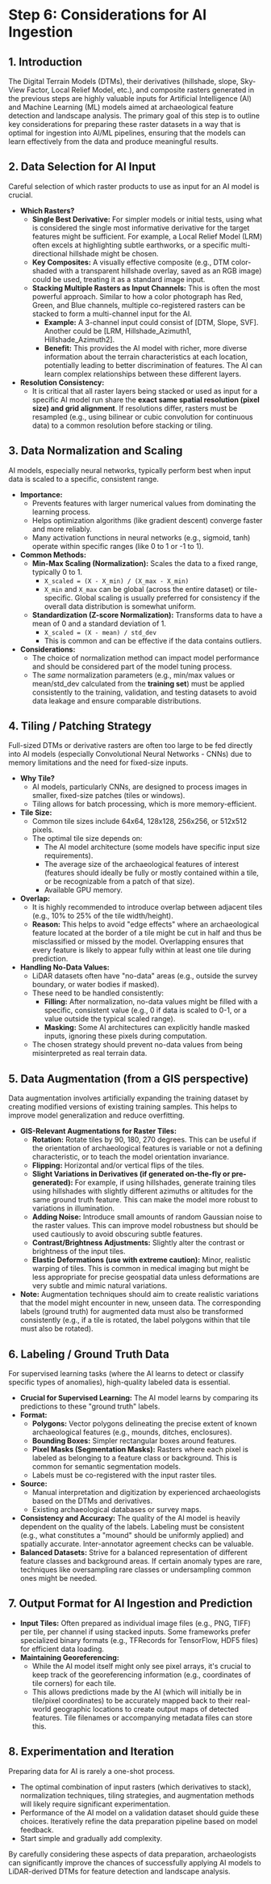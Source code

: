 # Step 6: Considerations for AI Ingestion

## 1. Introduction

The Digital Terrain Models (DTMs), their derivatives (hillshade, slope, Sky-View Factor, Local Relief Model, etc.), and composite rasters generated in the previous steps are highly valuable inputs for Artificial Intelligence (AI) and Machine Learning (ML) models aimed at archaeological feature detection and landscape analysis. The primary goal of this step is to outline key considerations for preparing these raster datasets in a way that is optimal for ingestion into AI/ML pipelines, ensuring that the models can learn effectively from the data and produce meaningful results.

## 2. Data Selection for AI Input

Careful selection of which raster products to use as input for an AI model is crucial.

*   **Which Rasters?**
    *   **Single Best Derivative:** For simpler models or initial tests, using what is considered the single most informative derivative for the target features might be sufficient. For example, a Local Relief Model (LRM) often excels at highlighting subtle earthworks, or a specific multi-directional hillshade might be chosen.
    *   **Key Composites:** A visually effective composite (e.g., DTM color-shaded with a transparent hillshade overlay, saved as an RGB image) could be used, treating it as a standard image input.
    *   **Stacking Multiple Rasters as Input Channels:** This is often the most powerful approach. Similar to how a color photograph has Red, Green, and Blue channels, multiple co-registered rasters can be stacked to form a multi-channel input for the AI.
        *   **Example:** A 3-channel input could consist of [DTM, Slope, SVF]. Another could be [LRM, Hillshade_Azimuth1, Hillshade_Azimuth2].
        *   **Benefit:** This provides the AI model with richer, more diverse information about the terrain characteristics at each location, potentially leading to better discrimination of features. The AI can learn complex relationships between these different layers.
*   **Resolution Consistency:**
    *   It is critical that all raster layers being stacked or used as input for a specific AI model run share the **exact same spatial resolution (pixel size) and grid alignment**. If resolutions differ, rasters must be resampled (e.g., using bilinear or cubic convolution for continuous data) to a common resolution before stacking or tiling.

## 3. Data Normalization and Scaling

AI models, especially neural networks, typically perform best when input data is scaled to a specific, consistent range.

*   **Importance:**
    *   Prevents features with larger numerical values from dominating the learning process.
    *   Helps optimization algorithms (like gradient descent) converge faster and more reliably.
    *   Many activation functions in neural networks (e.g., sigmoid, tanh) operate within specific ranges (like 0 to 1 or -1 to 1).
*   **Common Methods:**
    *   **Min-Max Scaling (Normalization):** Scales the data to a fixed range, typically 0 to 1.
        *   `X_scaled = (X - X_min) / (X_max - X_min)`
        *   `X_min` and `X_max` can be global (across the entire dataset) or tile-specific. Global scaling is usually preferred for consistency if the overall data distribution is somewhat uniform.
    *   **Standardization (Z-score Normalization):** Transforms data to have a mean of 0 and a standard deviation of 1.
        *   `X_scaled = (X - mean) / std_dev`
        *   This is common and can be effective if the data contains outliers.
*   **Considerations:**
    *   The choice of normalization method can impact model performance and should be considered part of the model tuning process.
    *   The *same* normalization parameters (e.g., min/max values or mean/std_dev calculated from the **training set**) must be applied consistently to the training, validation, and testing datasets to avoid data leakage and ensure comparable distributions.

## 4. Tiling / Patching Strategy

Full-sized DTMs or derivative rasters are often too large to be fed directly into AI models (especially Convolutional Neural Networks - CNNs) due to memory limitations and the need for fixed-size inputs.

*   **Why Tile?**
    *   AI models, particularly CNNs, are designed to process images in smaller, fixed-size patches (tiles or windows).
    *   Tiling allows for batch processing, which is more memory-efficient.
*   **Tile Size:**
    *   Common tile sizes include 64x64, 128x128, 256x256, or 512x512 pixels.
    *   The optimal tile size depends on:
        *   The AI model architecture (some models have specific input size requirements).
        *   The average size of the archaeological features of interest (features should ideally be fully or mostly contained within a tile, or be recognizable from a patch of that size).
        *   Available GPU memory.
*   **Overlap:**
    *   It is highly recommended to introduce overlap between adjacent tiles (e.g., 10% to 25% of the tile width/height).
    *   **Reason:** This helps to avoid "edge effects" where an archaeological feature located at the border of a tile might be cut in half and thus be misclassified or missed by the model. Overlapping ensures that every feature is likely to appear fully within at least one tile during prediction.
*   **Handling No-Data Values:**
    *   LiDAR datasets often have "no-data" areas (e.g., outside the survey boundary, or water bodies if masked).
    *   These need to be handled consistently:
        *   **Filling:** After normalization, no-data values might be filled with a specific, consistent value (e.g., 0 if data is scaled to 0-1, or a value outside the typical scaled range).
        *   **Masking:** Some AI architectures can explicitly handle masked inputs, ignoring these pixels during computation.
    *   The chosen strategy should prevent no-data values from being misinterpreted as real terrain data.

## 5. Data Augmentation (from a GIS perspective)

Data augmentation involves artificially expanding the training dataset by creating modified versions of existing training samples. This helps to improve model generalization and reduce overfitting.

*   **GIS-Relevant Augmentations for Raster Tiles:**
    *   **Rotation:** Rotate tiles by 90, 180, 270 degrees. This can be useful if the orientation of archaeological features is variable or not a defining characteristic, or to teach the model orientation invariance.
    *   **Flipping:** Horizontal and/or vertical flips of the tiles.
    *   **Slight Variations in Derivatives (if generated on-the-fly or pre-generated):** For example, if using hillshades, generate training tiles using hillshades with slightly different azimuths or altitudes for the same ground truth feature. This can make the model more robust to variations in illumination.
    *   **Adding Noise:** Introduce small amounts of random Gaussian noise to the raster values. This can improve model robustness but should be used cautiously to avoid obscuring subtle features.
    *   **Contrast/Brightness Adjustments:** Slightly alter the contrast or brightness of the input tiles.
    *   **Elastic Deformations (use with extreme caution):** Minor, realistic warping of tiles. This is common in medical imaging but might be less appropriate for precise geospatial data unless deformations are very subtle and mimic natural variations.
*   **Note:** Augmentation techniques should aim to create realistic variations that the model might encounter in new, unseen data. The corresponding labels (ground truth) for augmented data must also be transformed consistently (e.g., if a tile is rotated, the label polygons within that tile must also be rotated).

## 6. Labeling / Ground Truth Data

For supervised learning tasks (where the AI learns to detect or classify specific types of anomalies), high-quality labeled data is essential.

*   **Crucial for Supervised Learning:** The AI model learns by comparing its predictions to these "ground truth" labels.
*   **Format:**
    *   **Polygons:** Vector polygons delineating the precise extent of known archaeological features (e.g., mounds, ditches, enclosures).
    *   **Bounding Boxes:** Simpler rectangular boxes around features.
    *   **Pixel Masks (Segmentation Masks):** Rasters where each pixel is labeled as belonging to a feature class or background. This is common for semantic segmentation models.
    *   Labels must be co-registered with the input raster tiles.
*   **Source:**
    *   Manual interpretation and digitization by experienced archaeologists based on the DTMs and derivatives.
    *   Existing archaeological databases or survey maps.
*   **Consistency and Accuracy:** The quality of the AI model is heavily dependent on the quality of the labels. Labeling must be consistent (e.g., what constitutes a "mound" should be uniformly applied) and spatially accurate. Inter-annotator agreement checks can be valuable.
*   **Balanced Datasets:** Strive for a balanced representation of different feature classes and background areas. If certain anomaly types are rare, techniques like oversampling rare classes or undersampling common ones might be needed.

## 7. Output Format for AI Ingestion and Prediction

*   **Input Tiles:** Often prepared as individual image files (e.g., PNG, TIFF) per tile, per channel if using stacked inputs. Some frameworks prefer specialized binary formats (e.g., TFRecords for TensorFlow, HDF5 files) for efficient data loading.
*   **Maintaining Georeferencing:**
    *   While the AI model itself might only see pixel arrays, it's crucial to keep track of the georeferencing information (e.g., coordinates of tile corners) for each tile.
    *   This allows predictions made by the AI (which will initially be in tile/pixel coordinates) to be accurately mapped back to their real-world geographic locations to create output maps of detected features. Tile filenames or accompanying metadata files can store this.

## 8. Experimentation and Iteration

Preparing data for AI is rarely a one-shot process.
*   The optimal combination of input rasters (which derivatives to stack), normalization techniques, tiling strategies, and augmentation methods will likely require significant experimentation.
*   Performance of the AI model on a validation dataset should guide these choices. Iteratively refine the data preparation pipeline based on model feedback.
*   Start simple and gradually add complexity.

By carefully considering these aspects of data preparation, archaeologists can significantly improve the chances of successfully applying AI models to LiDAR-derived DTMs for feature detection and landscape analysis.
